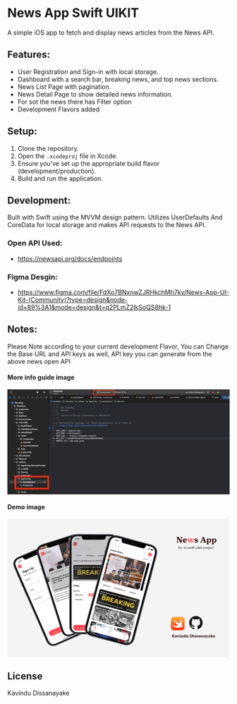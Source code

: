 # News App Swift UIKIT

A simple iOS app to fetch and display news articles from the News API.

## Features:
- User Registration and Sign-in with local storage.
- Dashboard with a search bar, breaking news, and top news sections.
- News List Page with pagination.
- News Detail Page to show detailed news information.
- For sot the news there has Filter option 
- Development Flavors added

## Setup:
1. Clone the repository.
2. Open the `.xcodeproj` file in Xcode.
3. Ensure you've set up the appropriate build flavor (development/production).
4. Build and run the application.

## Development:
Built with Swift using the MVVM design pattern. Utilizes UserDefaults And CoreData for local storage and makes API requests to the News API.

### Open API Used:
- https://newsapi.org/docs/endpoints

### Figma Desgin:
- https://www.figma.com/file/FdXo7BNxnwZJRHkchMh7kv/News-App-UI-Kit-(Community)?type=design&node-id=89%3A1&mode=design&t=q2PLmZ2lkSoQS8hk-1


## Notes:
 Please Note according to your current development Flavor, You can Change the Base URL and API keys as well, API key you can generate from the above news open API

#### More info guide image
<img align="center" src="https://github.com/KavinduDissanayake/NewsApp/blob/master/SS/into_ss.png"> 



#### Demo image
<img align="center" src="https://github.com/KavinduDissanayake/NewsApp/blob/master/SS/promo.png"> 

## License

Kavindu Dissanayake
